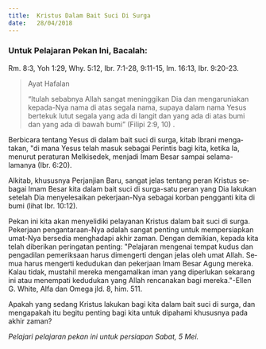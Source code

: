 ```yaml
---
title:  Kristus Dalam Bait Suci Di Surga
date:   28/04/2018
---
```


### Untuk Pelajaran Pekan Ini, Bacalah:
Rm. 8:3, Yoh 1:29, Why. 5:12, Ibr. 7:1-28, 9:11-15, Im. 16:13, Ibr. 9:20-23.

> <p>Ayat Hafalan</p>
> “Itulah sebabnya Allah sangat meninggikan Dia dan mengaruniakan kepada-Nya nama di atas segala nama, supaya dalam nama Yesus bertekuk lutut segala yang ada di langit dan yang ada di atas bumi dan yang ada di bawah bumi” (Filipi 2:9, 10) .

Berbicara tentang Yesus di dalam bait suci di surga, kitab Ibrani menga­takan, "di mana Yesus telah masuk sebagai Perintis bagi kita, ketika Ia, menurut  peraturan Melkisedek,  menjadi  Imam  Besar sampai  selama-lamanya (Ibr. 6:20).

Alkitab, khususnya Perjanjian Baru, sangat jelas tentang peran Kristus se­bagai Imam Besar kita dalam bait suci di surga-satu peran yang Dia lakukan setelah Dia menyelesaikan pekerjaan-Nya sebagai korban pengganti kita di bumi (lihat Ibr. 10:12).

Pekan ini kita akan menyelidiki pelayanan Kristus dalam bait suci di sur­ga. Pekerjaan pengantaraan-Nya adalah sangat penting untuk mempersiapkan umat-Nya bersedia menghadapi akhir zaman. Dengan demikian, kepada kita telah diberikan peringatan penting: "Pelajaran mengenai tempat kudus dan pengadilan pemeriksaan harus dimengerti dengan jelas oleh umat Allah. Se­mua harus mengerti kedudukan dan pekerjaan Imam Besar Agung mereka. Kalau tidak, mustahil mereka mengamalkan iman yang diperlukan sekarang ini atau menempati kedudukan yang Allah rencanakan bagi mereka."-Ellen G. White, Alfa dan Omega jld.  8, him. 511.

Apakah yang sedang Kristus lakukan bagi kita dalam bait suci di surga, dan mengapakah itu begitu penting bagi kita untuk dipahami khususnya pada akhir zaman?

*Pelajari pelajaran pekan ini untuk persiapan Sabat, 5 Mei.*